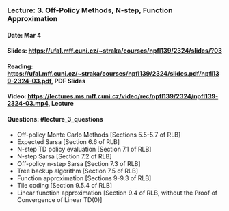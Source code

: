 ### Lecture: 3. Off-Policy Methods, N-step, Function Approximation
#### Date: Mar 4
#### Slides: https://ufal.mff.cuni.cz/~straka/courses/npfl139/2324/slides/?03
#### Reading: https://ufal.mff.cuni.cz/~straka/courses/npfl139/2324/slides.pdf/npfl139-2324-03.pdf, PDF Slides
#### Video: https://lectures.ms.mff.cuni.cz/video/rec/npfl139/2324/npfl139-2324-03.mp4, Lecture
#### Questions: #lecture_3_questions

- Off-policy Monte Carlo Methods [Sections 5.5-5.7 of RLB]
- Expected Sarsa [Section 6.6 of RLB]
- N-step TD policy evaluation [Section 7.1 of RLB]
- N-step Sarsa [Section 7.2 of RLB]
- Off-policy n-step Sarsa [Section 7.3 of RLB]
- Tree backup algorithm [Section 7.5 of RLB]
- Function approximation [Sections 9-9.3 of RLB]
- Tile coding [Section 9.5.4 of RLB]
- Linear function approximation [Section 9.4 of RLB, without the Proof of Convergence of Linear TD(0)]
